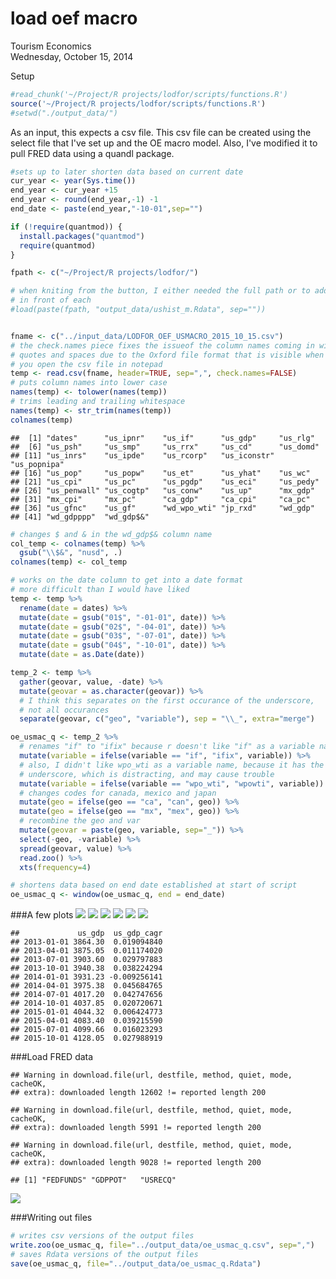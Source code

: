 # load oef macro
Tourism Economics  
Wednesday, October 15, 2014  


Setup

```r
#read_chunk('~/Project/R projects/lodfor/scripts/functions.R')
source('~/Project/R projects/lodfor/scripts/functions.R')
#setwd("./output_data/")
```



As an input, this expects a csv file. This csv file can be created using the
select file that I've set up and the OE macro model.
Also, I've modified it to pull FRED data using a quandl package.


```r
#sets up to later shorten data based on current date 
cur_year <- year(Sys.time())
end_year <- cur_year +15
end_year <- round(end_year,-1) -1
end_date <- paste(end_year,"-10-01",sep="")
```



```r
if (!require(quantmod)) {
  install.packages("quantmod")
  require(quantmod)
}

fpath <- c("~/Project/R projects/lodfor/")

# when kniting from the button, I either needed the full path or to add "../" 
# in front of each
#load(paste(fpath, "output_data/ushist_m.Rdata", sep=""))


fname <- c("../input_data/LODFOR_OEF_USMACRO_2015_10_15.csv")
# the check.names piece fixes the issueof the column names coming in with
# quotes and spaces due to the Oxford file format that is visible when 
# you open the csv file in notepad
temp <- read.csv(fname, header=TRUE, sep=",", check.names=FALSE) 
# puts column names into lower case
names(temp) <- tolower(names(temp))
# trims leading and trailing whitespace
names(temp) <- str_trim(names(temp))
colnames(temp)
```

```
##  [1] "dates"      "us_ipnr"    "us_if"      "us_gdp"     "us_rlg"    
##  [6] "us_psh"     "us_smp"     "us_rrx"     "us_cd"      "us_domd"   
## [11] "us_inrs"    "us_ipde"    "us_rcorp"   "us_iconstr" "us_popnipa"
## [16] "us_pop"     "us_popw"    "us_et"      "us_yhat"    "us_wc"     
## [21] "us_cpi"     "us_pc"      "us_pgdp"    "us_eci"     "us_pedy"   
## [26] "us_penwall" "us_cogtp"   "us_conw"    "us_up"      "mx_gdp"    
## [31] "mx_cpi"     "mx_pc"      "ca_gdp"     "ca_cpi"     "ca_pc"     
## [36] "us_gfnc"    "us_gf"      "wd_wpo_wti" "jp_rxd"     "wd_gdp"    
## [41] "wd_gdpppp"  "wd_gdp$&"
```

```r
# changes $ and & in the wd_gdp$& column name
col_temp <- colnames(temp) %>%
  gsub("\\$&", "nusd", .)
colnames(temp) <- col_temp

# works on the date column to get into a date format
# more difficult than I would have liked
temp <- temp %>%
  rename(date = dates) %>%
  mutate(date = gsub("01$", "-01-01", date)) %>%
  mutate(date = gsub("02$", "-04-01", date)) %>%
  mutate(date = gsub("03$", "-07-01", date)) %>%
  mutate(date = gsub("04$", "-10-01", date)) %>%
  mutate(date = as.Date(date))

temp_2 <- temp %>%
  gather(geovar, value, -date) %>%
  mutate(geovar = as.character(geovar)) %>%
  # I think this separates on the first occurance of the underscore, 
  # not all occurances
  separate(geovar, c("geo", "variable"), sep = "\\_", extra="merge") 

oe_usmac_q <- temp_2 %>%
  # renames "if" to "ifix" because r doesn't like "if" as a variable name
  mutate(variable = ifelse(variable == "if", "ifix", variable)) %>%
  # also, I didn't like wpo_wti as a variable name, because it has the 
  # underscore, which is distracting, and may cause trouble
  mutate(variable = ifelse(variable == "wpo_wti", "wpowti", variable)) %>%
  # changes codes for canada, mexico and japan
  mutate(geo = ifelse(geo == "ca", "can", geo)) %>%
  mutate(geo = ifelse(geo == "mx", "mex", geo)) %>%
  # recombine the geo and var
  mutate(geovar = paste(geo, variable, sep="_")) %>%
  select(-geo, -variable) %>%
  spread(geovar, value) %>%
  read.zoo() %>%
  xts(frequency=4)

# shortens data based on end date established at start of script
oe_usmac_q <- window(oe_usmac_q, end = end_date)
```

###A few plots
![](040_load_usmacro_files/figure-html/plots-1.png) ![](040_load_usmacro_files/figure-html/plots-2.png) ![](040_load_usmacro_files/figure-html/plots-3.png) ![](040_load_usmacro_files/figure-html/plots-4.png) ![](040_load_usmacro_files/figure-html/plots-5.png) ![](040_load_usmacro_files/figure-html/plots-6.png) 

```
##             us_gdp  us_gdp_cagr
## 2013-01-01 3864.30  0.019094840
## 2013-04-01 3875.05  0.011174020
## 2013-07-01 3903.60  0.029797883
## 2013-10-01 3940.38  0.038224294
## 2014-01-01 3931.23 -0.009256141
## 2014-04-01 3975.38  0.045684765
## 2014-07-01 4017.20  0.042747656
## 2014-10-01 4037.85  0.020720671
## 2015-01-01 4044.32  0.006424773
## 2015-04-01 4083.40  0.039215590
## 2015-07-01 4099.66  0.016023293
## 2015-10-01 4128.05  0.027988919
```

###Load FRED data

```
## Warning in download.file(url, destfile, method, quiet, mode, cacheOK,
## extra): downloaded length 12602 != reported length 200
```

```
## Warning in download.file(url, destfile, method, quiet, mode, cacheOK,
## extra): downloaded length 5991 != reported length 200
```

```
## Warning in download.file(url, destfile, method, quiet, mode, cacheOK,
## extra): downloaded length 9028 != reported length 200
```

```
## [1] "FEDFUNDS" "GDPPOT"   "USRECQ"
```

![](040_load_usmacro_files/figure-html/fred_data-1.png) 

###Writing out files

```r
# writes csv versions of the output files
write.zoo(oe_usmac_q, file="../output_data/oe_usmac_q.csv", sep=",")
# saves Rdata versions of the output files
save(oe_usmac_q, file="../output_data/oe_usmac_q.Rdata")
```

